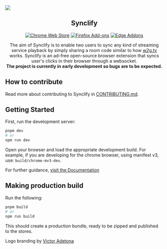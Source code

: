 <img src="https://user-images.githubusercontent.com/25244986/216099424-dd0f4ed2-e594-4f1a-bd15-ab2afe8ba1fe.png"/>

<h2 align="center">Synclify</h2>
<p align="center"><a rel="noreferrer noopener" href="https://chrome.google.com/webstore/detail/synclify/okdfcljlaacbdacenfeaiekllplonlfm/"><img alt="Chrome Web Store" src="https://img.shields.io/badge/Chrome-141e24.svg?&style=for-the-badge&logo=google-chrome&logoColor=white"></a>  <a rel="noreferrer noopener" href="https://addons.mozilla.org/firefox/addon/Synclify/"><img alt="Firefox Add-ons" src="https://img.shields.io/badge/Firefox-141e24.svg?&style=for-the-badge&logo=firefox-browser&logoColor=white"></a>  <a rel="noreferrer noopener" href="https://microsoftedge.microsoft.com/addons/detail/synclify/chbmaekcnddeekhpcdefmmalilcinjne"><img alt="Edge Addons" src="https://img.shields.io/badge/Edge-141e24.svg?&style=for-the-badge&logo=microsoft-edge&logoColor=white"></a> 
<p align="center">The aim of Synclify is to enable two users to sync any kind of streaming service playback by simply sharing a room code similar to how <a href="https://w2g.tv">w2g.tv</a> works.
Synclify is an ad-free open-source browser extension that syncs user's clicks in their browser through a websocket.<br/>
<strong>The project is currently in early development so bugs are to be expected.</strong></p>

## How to contribute

Read more about contributing to Synclify in [CONTRIBUTING.md](https://github.com/Synclify/Synclify/blob/master/CONTRIBUTING.md).

## Getting Started

First, run the development server:

```bash
pnpm dev
# or
npm run dev
```

Open your browser and load the appropriate development build. For example, if you are developing for the chrome browser, using manifest v3, use: `build/chrome-mv3-dev`.

For further guidance, [visit the Documentation](https://docs.plasmo.com/)

## Making production build

Run the following:

```bash
pnpm build
# or
npm run build
```

This should create a production bundle, ready to be zipped and published to the stores.

Logo branding by [Victor Adetona](https://www.behance.net/victoradetona)
